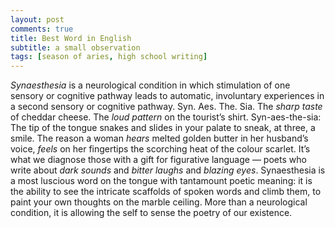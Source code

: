 ```yaml
---
layout: post
comments: true
title: Best Word in English
subtitle: a small observation
tags: [season of aries, high school writing] 
---
```


*Synaesthesia* is a neurological condition in which stimulation of one sensory or cognitive
pathway leads to automatic, involuntary experiences in a second sensory or cognitive pathway.
Syn. Aes. The. Sia. The *sharp taste* of cheddar cheese. The *loud pattern* on the tourist’s shirt.
Syn-aes-the-sia: The tip of the tongue snakes and slides in your palate to sneak, at three, a smile.
The reason a woman *hears* melted golden butter in her husband’s voice, *feels* on her fingertips
the scorching heat of the colour scarlet. It’s what we diagnose those with a gift for figurative
language — poets who write about *dark sounds* and *bitter laughs* and *blazing eyes*. Synaesthesia
is a most luscious word on the tongue with tantamount poetic meaning: it is the ability to see the
intricate scaffolds of spoken words and climb them, to paint your own thoughts on the marble
ceiling. More than a neurological condition, it is allowing the self to sense the poetry of
our existence.
